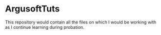 # ArgusoftTuts
This repository would contain all the files on which I would be working with as I continue learning during probation.
